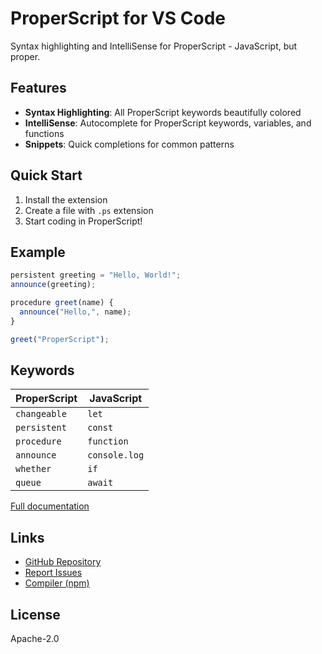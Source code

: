 # ProperScript for VS Code

Syntax highlighting and IntelliSense for ProperScript - JavaScript, but proper.

## Features

- **Syntax Highlighting**: All ProperScript keywords beautifully colored
- **IntelliSense**: Autocomplete for ProperScript keywords, variables, and functions
- **Snippets**: Quick completions for common patterns

## Quick Start

1. Install the extension
2. Create a file with `.ps` extension
3. Start coding in ProperScript!

## Example
```javascript
persistent greeting = "Hello, World!";
announce(greeting);

procedure greet(name) {
  announce("Hello,", name);
}

greet("ProperScript");
```

## Keywords

| ProperScript | JavaScript |
|--------------|------------|
| `changeable` | `let` |
| `persistent` | `const` |
| `procedure` | `function` |
| `announce` | `console.log` |
| `whether` | `if` |
| `queue` | `await` |

[Full documentation](https://github.com/ingStudiosOfficial/properscript)

## Links

- [GitHub Repository](https://github.com/ingStudiosOfficial/properscript)
- [Report Issues](https://github.com/ingStudiosOfficial/properscript/issues)
- [Compiler (npm)](https://www.npmjs.com/package/properscript)

## License

Apache-2.0